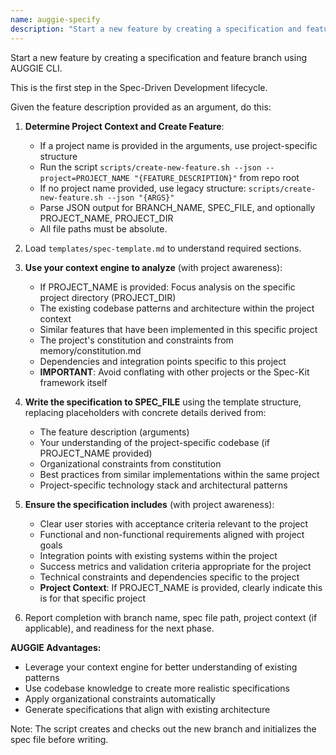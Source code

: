 ```yaml
---
name: auggie-specify
description: "Start a new feature by creating a specification and feature branch using AUGGIE CLI. This is the first step in the Spec-Driven Development lifecycle."
---
```


Start a new feature by creating a specification and feature branch using AUGGIE CLI.

This is the first step in the Spec-Driven Development lifecycle.

Given the feature description provided as an argument, do this:

1. **Determine Project Context and Create Feature**:
   - If a project name is provided in the arguments, use project-specific structure
   - Run the script `scripts/create-new-feature.sh --json --project=PROJECT_NAME "{FEATURE_DESCRIPTION}"` from repo root
   - If no project name provided, use legacy structure: `scripts/create-new-feature.sh --json "{ARGS}"`
   - Parse JSON output for BRANCH_NAME, SPEC_FILE, and optionally PROJECT_NAME, PROJECT_DIR
   - All file paths must be absolute.

2. Load `templates/spec-template.md` to understand required sections.

3. **Use your context engine to analyze** (with project awareness):
   - If PROJECT_NAME is provided: Focus analysis on the specific project directory (PROJECT_DIR)
   - The existing codebase patterns and architecture within the project context
   - Similar features that have been implemented in this specific project
   - The project's constitution and constraints from memory/constitution.md
   - Dependencies and integration points specific to this project
   - **IMPORTANT**: Avoid conflating with other projects or the Spec-Kit framework itself

4. **Write the specification to SPEC_FILE** using the template structure, replacing placeholders with concrete details derived from:
   - The feature description (arguments)
   - Your understanding of the project-specific codebase (if PROJECT_NAME provided)
   - Organizational constraints from constitution
   - Best practices from similar implementations within the same project
   - Project-specific technology stack and architectural patterns

5. **Ensure the specification includes** (with project awareness):
   - Clear user stories with acceptance criteria relevant to the project
   - Functional and non-functional requirements aligned with project goals
   - Integration points with existing systems within the project
   - Success metrics and validation criteria appropriate for the project
   - Technical constraints and dependencies specific to the project
   - **Project Context**: If PROJECT_NAME is provided, clearly indicate this is for that specific project

6. Report completion with branch name, spec file path, project context (if applicable), and readiness for the next phase.

**AUGGIE Advantages:**
- Leverage your context engine for better understanding of existing patterns
- Use codebase knowledge to create more realistic specifications
- Apply organizational constraints automatically
- Generate specifications that align with existing architecture

Note: The script creates and checks out the new branch and initializes the spec file before writing.
